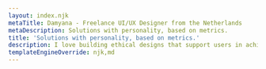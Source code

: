```yaml
---
layout: index.njk
metaTitle: Damyana - Freelance UI/UX Designer from the Netherlands
metaDescription: Solutions with personality, based on metrics.
title: 'Solutions with personality, based on metrics.'
description: I love building ethical designs that support users in achieving their goals, as well as help businesses grow.
templateEngineOverride: njk,md
---
```

